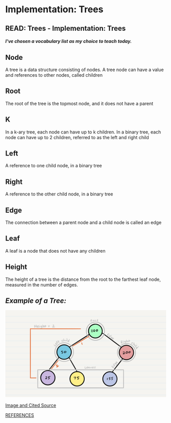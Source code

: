 # Implementation: Trees

## READ: Trees - Implementation: Trees

#### *I've chosen a vocabulary list as my choice to teach today.*

## Node 
A tree is a data structure consisting of nodes. A tree node can have a value and references to other nodes, called children

## Root 
The root of the tree is the topmost node, and it does not have a parent

## K 
In a k-ary tree, each node can have up to k children. In a binary tree, each node can have up to 2 children, referred to as the left and right child

## Left
A reference to one child node, in a binary tree

## Right 
A reference to the other child node, in a binary tree

## Edge
The connection between a parent node and a child node is called an edge

## Leaf 
A leaf is a node that does not have any children

## Height 
The height of a tree is the distance from the root to the farthest leaf node, measured in the number of edges.

## *Example of a Tree:*

![Binary Tree](images/BinaryTree1.png)

[Image and Cited Source](https://codefellows.github.io/common_curriculum/data_structures_and_algorithms/Code_401/class-15/resources/Trees.html)




[REFERENCES](https://codefellows.github.io/common_curriculum/data_structures_and_algorithms/Code_401/class-15/resources/Trees.html )
